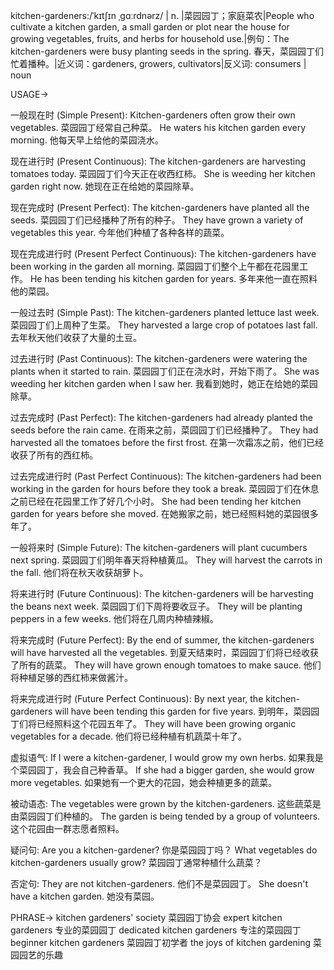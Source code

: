 kitchen-gardeners:/ˈkɪtʃɪn ˌɡɑːrdnərz/
| n. |菜园园丁；家庭菜农|People who cultivate a kitchen garden, a small garden or plot near the house for growing vegetables, fruits, and herbs for household use.|例句：The kitchen-gardeners were busy planting seeds in the spring. 春天，菜园园丁们忙着播种。|近义词：gardeners, growers, cultivators|反义词: consumers | noun

USAGE->

一般现在时 (Simple Present):
Kitchen-gardeners often grow their own vegetables. 菜园园丁经常自己种菜。
He waters his kitchen garden every morning. 他每天早上给他的菜园浇水。

现在进行时 (Present Continuous):
The kitchen-gardeners are harvesting tomatoes today.  菜园园丁们今天正在收西红柿。
She is weeding her kitchen garden right now. 她现在正在给她的菜园除草。

现在完成时 (Present Perfect):
The kitchen-gardeners have planted all the seeds. 菜园园丁们已经播种了所有的种子。
They have grown a variety of vegetables this year. 今年他们种植了各种各样的蔬菜。

现在完成进行时 (Present Perfect Continuous):
The kitchen-gardeners have been working in the garden all morning. 菜园园丁们整个上午都在花园里工作。
He has been tending his kitchen garden for years. 多年来他一直在照料他的菜园。


一般过去时 (Simple Past):
The kitchen-gardeners planted lettuce last week. 菜园园丁们上周种了生菜。
They harvested a large crop of potatoes last fall. 去年秋天他们收获了大量的土豆。

过去进行时 (Past Continuous):
The kitchen-gardeners were watering the plants when it started to rain. 菜园园丁们正在浇水时，开始下雨了。
She was weeding her kitchen garden when I saw her. 我看到她时，她正在给她的菜园除草。


过去完成时 (Past Perfect):
The kitchen-gardeners had already planted the seeds before the rain came.  在雨来之前，菜园园丁们已经播种了。
They had harvested all the tomatoes before the first frost. 在第一次霜冻之前，他们已经收获了所有的西红柿。

过去完成进行时 (Past Perfect Continuous):
The kitchen-gardeners had been working in the garden for hours before they took a break. 菜园园丁们在休息之前已经在花园里工作了好几个小时。
She had been tending her kitchen garden for years before she moved. 在她搬家之前，她已经照料她的菜园很多年了。

一般将来时 (Simple Future):
The kitchen-gardeners will plant cucumbers next spring.  菜园园丁们明年春天将种植黄瓜。
They will harvest the carrots in the fall. 他们将在秋天收获胡萝卜。


将来进行时 (Future Continuous):
The kitchen-gardeners will be harvesting the beans next week. 菜园园丁们下周将要收豆子。
They will be planting peppers in a few weeks. 他们将在几周内种植辣椒。


将来完成时 (Future Perfect):
By the end of summer, the kitchen-gardeners will have harvested all the vegetables.  到夏天结束时，菜园园丁们将已经收获了所有的蔬菜。
They will have grown enough tomatoes to make sauce. 他们将种植足够的西红柿来做酱汁。

将来完成进行时 (Future Perfect Continuous):
By next year, the kitchen-gardeners will have been tending this garden for five years. 到明年，菜园园丁们将已经照料这个花园五年了。
They will have been growing organic vegetables for a decade. 他们将已经种植有机蔬菜十年了。


虚拟语气:
If I were a kitchen-gardener, I would grow my own herbs. 如果我是个菜园园丁，我会自己种香草。
If she had a bigger garden, she would grow more vegetables. 如果她有一个更大的花园，她会种植更多的蔬菜。

被动语态:
The vegetables were grown by the kitchen-gardeners.  这些蔬菜是由菜园园丁们种植的。
The garden is being tended by a group of volunteers.  这个花园由一群志愿者照料。

疑问句:
Are you a kitchen-gardener? 你是菜园园丁吗？
What vegetables do kitchen-gardeners usually grow? 菜园园丁通常种植什么蔬菜？

否定句:
They are not kitchen-gardeners. 他们不是菜园园丁。
She doesn't have a kitchen garden. 她没有菜园。


PHRASE->
kitchen gardeners' society 菜园园丁协会
expert kitchen gardeners  专业的菜园园丁
dedicated kitchen gardeners  专注的菜园园丁
beginner kitchen gardeners  菜园园丁初学者
the joys of kitchen gardening 菜园园艺的乐趣
